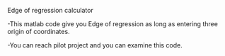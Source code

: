  Edge of regression calculator
 
-This matlab code give you Edge of regression as long as entering three origin of coordinates.

-You can reach pilot project and you can examine this code.

